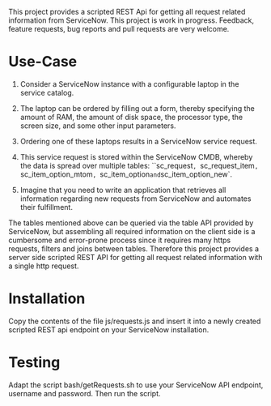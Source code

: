 This project provides a scripted REST Api for getting all request related information from ServiceNow. 
This project is work in progress. Feedback, feature requests, bug reports and pull requests are very welcome. 

Use-Case
========

1) Consider a ServiceNow instance with a configurable laptop in the service catalog. 

2) The laptop can be ordered by filling out a form, thereby specifying the
amount of RAM, the amount of disk space, the processor type, the screen size, and some other input parameters. 

3) Ordering one of these laptops results in a ServiceNow service request.

4) This service request is stored within the ServiceNow CMDB, whereby the data is spread over multiple tables: 
   ``sc_request`, `sc_request_item`, `sc_item_option_mtom`, `sc_item_option` and `sc_item_option_new`. 

5) Imagine that you need to write an application that retrieves all information regarding new requests from 
ServiceNow and automates their fulfillment. 
   
The tables mentioned above can be queried via the table API provided by
ServiceNow, but assembling all required information on the client side is a
cumbersome and error-prone process since it requires many https requests,
filters and joins between tables. Therefore this project provides a server side
scripted REST API for getting all request related information with a single http request.

Installation
============

Copy the contents of the file js/requests.js and insert it into a newly created
scripted REST api endpoint on your ServiceNow installation.

Testing
=======

Adapt the script bash/getRequests.sh to use your ServiceNow API endpoint, username and password. Then run the script.

